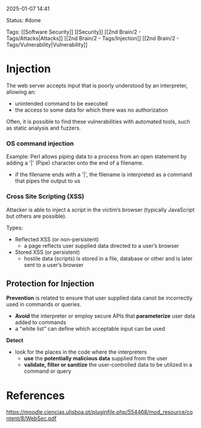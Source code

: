 2025-01-07 14:41

Status: #done 

Tags: [[Software Security]] [[Security]] [[2nd Brain/2 - Tags/Attacks|Attacks]] [[2nd Brain/2 - Tags/Injection]]  [[2nd Brain/2 - Tags/Vulnerability|Vulnerability]] 
# Injection

The web server accepts input that is poorly understood by an interpreter, allowing an:
- unintended command to be executed
- the access to some data for which there was no authorization

Often, it is possible to find these vulnerabilities with automated tools, such as static analysis and fuzzers.

### OS command injection
Example: Perl allows piping data to a process from an open statement by adding a '|' (Pipe) character onto the end of a filename.
- if the filename ends with a '|', the filename is interpreted as a command that pipes the output to us

### Cross Site Scripting (XSS)
Attacker is able to inject a script in the victim’s browser (typically JavaScript but others are possible).

Types:
- Reflected XSS (or non-persistent) 
	- a page reflects user supplied data directed to a user’s browser
- Stored XSS (or persistent)
	- hostile data (scripts) is stored in a file, database or other and is later sent to a user’s browser

## Protection for Injection

**Prevention** is related to ensure that user supplied data canot be incorrectly used in commands or queries.
- **Avoid** the interpreter or employ secure APIs that **parameterize** user data added to commands
- a “white list” can define which acceptable input can be used

**Detect**
- look for the places in the code where the interpreters
	- **use** the **potentially malicious data** supplied from the user
	- **validate, filter or sanitize** the user-controlled data to be utilized in a command or query

# References

https://moodle.ciencias.ulisboa.pt/pluginfile.php/554468/mod_resource/content/8/WebSec.pdf